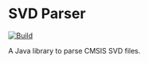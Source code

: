 # SVD Parser

[![Build](https://github.com/antoniovazquezblanco/SVD-Parser/actions/workflows/main.yml/badge.svg)](https://github.com/antoniovazquezblanco/SVD-Parser/actions/workflows/main.yml)


A Java library to parse CMSIS SVD files.

